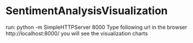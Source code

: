 # SentimentAnalysisVisualization
run: python -m SimpleHTTPServer 8000 
Type following url in the browser http://localhost:8000/ you will see the visualization charts

